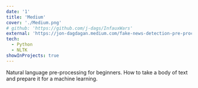 ```yaml
---
date: '1'
title: 'Medium'
cover: './Medium.png'
# github: 'https://github.com/j-dags/InfauxWars'
external: 'https://jon-dagdagan.medium.com/fake-news-detection-pre-processing-text-d9648a2854e5'
tech:
  - Python
  - NLTK
showInProjects: true
---
```


Natural language pre-processing for beginners. How to take a body of text and prepare it for a machine learning.
